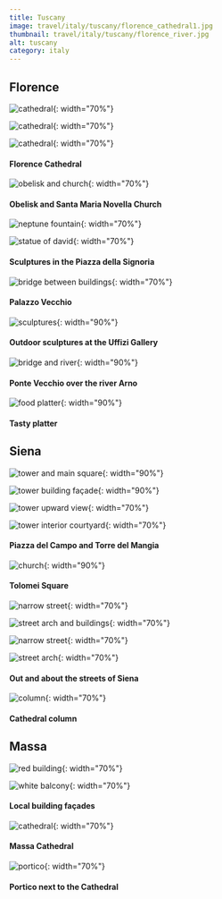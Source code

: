 ```yaml
---
title: Tuscany
image: travel/italy/tuscany/florence_cathedral1.jpg
thumbnail: travel/italy/tuscany/florence_river.jpg
alt: tuscany
category: italy
---
```


## Florence

![cathedral](./assets/img/travel/italy/tuscany/florence_cathedral2.jpg){: width="70%"}

![cathedral](./assets/img/travel/italy/tuscany/florence_cathedral3.jpg){: width="70%"}

![cathedral](./assets/img/travel/italy/tuscany/florence_cathedral4.jpg){: width="70%"}

#### Florence Cathedral

![obelisk and church](./assets/img/travel/italy/tuscany/florence_church.jpg){: width="70%"}

#### Obelisk and Santa Maria Novella Church

![neptune fountain](./assets/img/travel/italy/tuscany/florence_statue.jpg){: width="70%"}

![statue of david](./assets/img/travel/italy/tuscany/florence_david.jpg){: width="70%"}

#### Sculptures in the Piazza della Signoria

![bridge between buildings](./assets/img/travel/italy/tuscany/florence_palazzo_bridge.jpg){: width="70%"}

#### Palazzo Vecchio

![sculptures](./assets/img/travel/italy/tuscany/florence_sculptures.jpg){: width="90%"}

#### Outdoor sculptures at the Uffizi Gallery

![bridge and river](./assets/img/travel/italy/tuscany/florence_river.jpg){: width="90%"}

#### Ponte Vecchio over the river Arno

![food platter](./assets/img/travel/italy/tuscany/florence_food.jpg){: width="90%"}

#### Tasty platter

## Siena

![tower and main square](./assets/img/travel/italy/tuscany/siena_tower1.jpg){: width="90%"}

![tower building façade](./assets/img/travel/italy/tuscany/siena_tower2.jpg){: width="90%"}

![tower upward view](./assets/img/travel/italy/tuscany/siena_tower3.jpg){: width="70%"}

![tower interior courtyard](./assets/img/travel/italy/tuscany/siena_tower4.jpg){: width="70%"}

#### Piazza del Campo and Torre del Mangia

![church](./assets/img/travel/italy/tuscany/siena_tolomei.jpg){: width="90%"}

#### Tolomei Square

![narrow street](./assets/img/travel/italy/tuscany/siena_street1.jpg){: width="70%"}

![street arch and buildings](./assets/img/travel/italy/tuscany/siena_street2.jpg){: width="70%"}

![narrow street](./assets/img/travel/italy/tuscany/siena_street3.jpg){: width="70%"}

![street arch](./assets/img/travel/italy/tuscany/siena_street4.jpg){: width="70%"}

#### Out and about the streets of Siena

![column](./assets/img/travel/italy/tuscany/siena_column.jpg){: width="70%"}

#### Cathedral column

## Massa

![red building](./assets/img/travel/italy/tuscany/massa_building.jpg){: width="70%"}

![white balcony](./assets/img/travel/italy/tuscany/massa_balcony.jpg){: width="70%"}

#### Local building façades

![cathedral](./assets/img/travel/italy/tuscany/massa_cathedral.jpg){: width="70%"}

#### Massa Cathedral

![portico](./assets/img/travel/italy/tuscany/massa_portico.jpg){: width="70%"}

#### Portico next to the Cathedral

